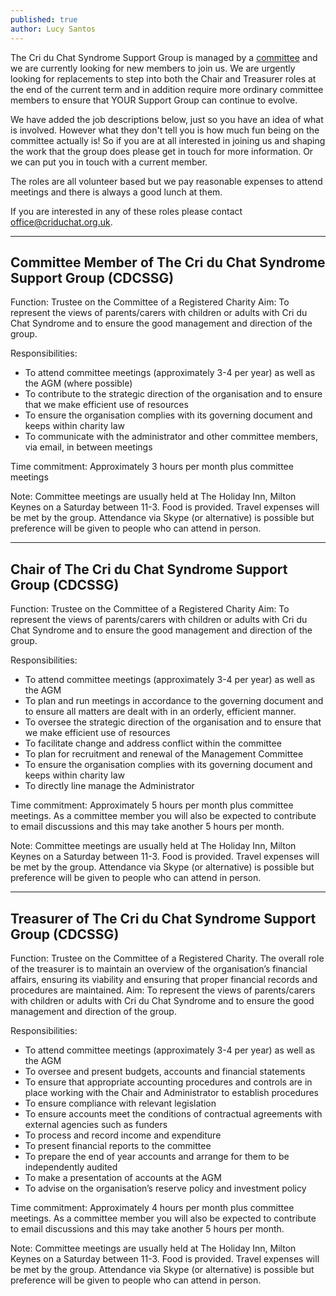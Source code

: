 ```yaml
---
published: true
author: Lucy Santos
---
```


The Cri du Chat Syndrome Support Group is managed by a [committee](/about/committee.html) and we are currently looking for new members to join us. We are urgently looking for replacements to step into both the Chair and Treasurer roles at the end of the current term and in addition require more ordinary committee members to ensure that YOUR Support Group can continue to evolve.
 
We have added the job descriptions below, just so you have an idea of what is involved. However what they don't tell you is how much fun being on the committee actually is! So if you are at all interested in joining us and shaping the work that the group does please get in touch for more information. Or we can put you in touch with a current member.
 
The roles are all volunteer based but we pay reasonable expenses to attend meetings and there is always a good lunch at them. 
 
If you are interested in any of these roles please contact [office@criduchat.org.uk](mailto:office@criduchat.org.uk).
  
----

## Committee Member of The Cri du Chat Syndrome Support Group (CDCSSG)

Function: Trustee on the Committee of a Registered Charity
Aim: To represent the views of parents/carers with children or adults with Cri du Chat Syndrome and to ensure the good management and direction of the group.
 
Responsibilities:
 
 * To attend committee meetings (approximately 3-4 per year) as well as the AGM (where possible)
 * To contribute to the strategic direction of the organisation and to ensure that we make efficient use of resources
 * To ensure the organisation complies with its governing document and keeps within charity law
 * To communicate with the administrator and other committee members, via email, in between meetings
 
Time commitment: Approximately 3 hours per month plus committee meetings
 
Note:
Committee meetings are usually held at The Holiday Inn, Milton Keynes on a Saturday between 11-3. Food is provided.
Travel expenses will be met by the group.
Attendance via Skype (or alternative) is possible but preference will be given to people who can attend in person.

----
 
## Chair of The Cri du Chat Syndrome Support Group (CDCSSG)
 
Function: Trustee on the Committee of a Registered Charity
Aim: To represent the views of parents/carers with children or adults with Cri du Chat Syndrome and to ensure the good management and direction of the group.
 
Responsibilities:
 
 * To attend committee meetings (approximately 3-4 per year) as well as the AGM
 * To plan and run meetings in accordance to the governing document and to ensure all matters are dealt with in an orderly, efficient manner.
 * To oversee the strategic direction of the organisation and to ensure that we make efficient use of resources
 * To facilitate change and address conflict within the committee
 * To plan for recruitment and renewal of the Management Committee
 * To ensure the organisation complies with its governing document and keeps within charity law
 * To directly line manage the Administrator
 
Time commitment: Approximately 5 hours per month plus committee meetings. As a committee member you will also be expected to contribute to email discussions and this may take another 5 hours per month.
 
Note:
Committee meetings are usually held at The Holiday Inn, Milton Keynes on a Saturday between 11-3. Food is provided.
Travel expenses will be met by the group.
Attendance via Skype (or alternative) is possible but preference will be given to people who can attend in person.

----
 
## Treasurer of The Cri du Chat Syndrome Support Group (CDCSSG)
 
Function: Trustee on the Committee of a Registered Charity. The overall role of the treasurer is to maintain an overview of the organisation’s financial affairs, ensuring its viability and ensuring that proper financial records and procedures are maintained.
Aim: To represent the views of parents/carers with children or adults with Cri du Chat Syndrome and to ensure the good management and direction of the group.
 
 
Responsibilities:
 
* To attend committee meetings (approximately 3-4 per year) as well as the AGM
* To oversee and present budgets, accounts and financial statements
* To ensure that appropriate accounting procedures and controls are in place working with the Chair and Administrator to establish procedures
* To ensure compliance with relevant legislation
* To ensure accounts meet the conditions of contractual agreements with external agencies such as funders
* To process and record income and expenditure
* To present financial reports to the committee
* To prepare the end of year accounts and arrange for them to be independently audited
* To make a presentation of accounts at the AGM
* To advise on the organisation’s reserve policy and investment policy
 
Time commitment: Approximately 4 hours per month plus committee meetings. As a committee member you will also be expected to contribute to email discussions and this may take another 5 hours per month.
 
 
Note:
Committee meetings are usually held at The Holiday Inn, Milton Keynes on a Saturday between 11-3. Food is provided.
Travel expenses will be met by the group.
Attendance via Skype (or alternative) is possible but preference will be given to people who can attend in person.